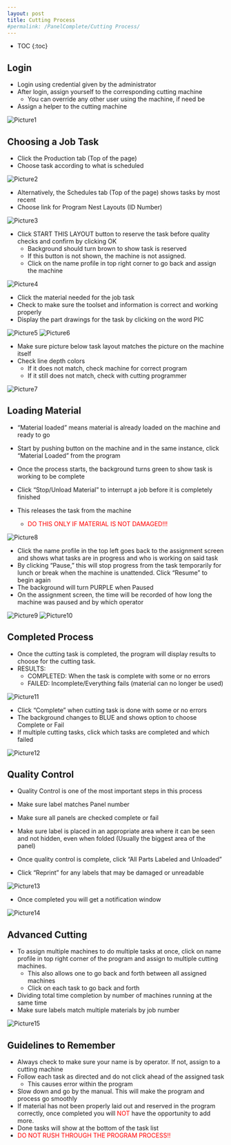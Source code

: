 ```yaml
---
layout: post
title: Cutting Process
#permalink: /PanelComplete/Cutting Process/
---
```


<style>
/* styles.css */
#markdown-toc {
    background-color: #f8ffef; /* светло-зеленый фон */
    border: 1px solid #ccc; /* серая рамка */
    padding: 1em; /* внутренний отступ */
    margin: 1em 0; /* внешний отступ сверху и снизу */
    border-radius: 8px; /* закругленные углы */
    list-style: none;
}
#markdown-toc li {
    margin: 0; /* убирает отступы у списка */
    
}

#markdown-toc:before{
    content: 'Outlines';
    color: yellowgreen;
    font-family: Roboto;
    display: flex;
    justify-content: center;
}


.e-content{
  
}
</style>


* TOC
{:toc}


## Login

- Login using credential given by the administrator
- After login, assign yourself to the corresponding cutting machine
    - You can override any other user using the machine, if need be
- Assign a helper to the cutting machine

![Picture1](images/Picture1.png)


## Choosing a Job Task

- Click the Production tab (Top of the page)
- Choose task according to what is scheduled

![Picture2](images/Picture2.png)

- Alternatively, the Schedules tab (Top of the page) shows tasks by most recent
- Choose link for Program Nest Layouts (ID Number)

![Picture3](images/Picture3.png)

- Click START THIS LAYOUT button to reserve the task before quality checks and confirm by clicking OK
    - Background should turn brown to show task is reserved
    - If this button is not shown, the machine is not assigned.
    - Click on the name profile in top right corner to go back and assign the machine

![Picture4](images/Picture4.png)

- Click the material needed for the job task
- Check to make sure the toolset and information is correct and working properly
- Display the part drawings for the task by clicking on the word PIC

![Picture5](images/Picture5.png)
![Picture6](images/Picture6.png)

- Make sure picture below task layout matches the picture on the machine itself
- Check line depth colors
    - If it does not match, check machine for correct program
    - If it still does not match, check with cutting programmer

![Picture7](images/Picture7.png)

## Loading Material

- “Material loaded” means material is already loaded on the machine and ready to go
- Start by pushing button on the machine and in the same instance, click “Material Loaded” from the program
- Once the process starts, the background turns green to show task is working to be complete

- Click “Stop/Unload Material” to interrupt a job before it is completely finished
- This releases the task from the machine
    - <span style="color: red">DO THIS ONLY IF MATERIAL IS NOT DAMAGED!!!</span>

![Picture8](images/Picture8.png)

- Click the name profile in the top left goes back to the assignment screen and shows what tasks are in progress and who is working on said task
- By clicking “Pause,” this will stop progress from the task temporarily for lunch or break when the machine is unattended. Click “Resume” to begin again
- The background will turn PURPLE when Paused
- On the assignment screen, the time will be recorded of how long the machine was paused and by which operator

![Picture9](images/Picture9.png)
![Picture10](images/Picture10.png)

## Completed Process

- Once the cutting task is completed, the program will display results to choose for the cutting task.
- RESULTS:
    - COMPLETED: When the task is complete with some or no errors
    - FAILED: Incomplete/Everything fails (material can no longer be used)

![Picture11](images/Picture11.png)

- Click “Complete” when cutting task is done with some or no errors
- The background changes to BLUE and shows option to choose Complete or Fail
- If multiple cutting tasks, click which tasks are completed and which failed

![Picture12](images/Picture12.png)

## Quality Control

- Quality Control is one of the most important steps in this process
- Make sure label matches Panel number
- Make sure all panels are checked complete or fail
- Make sure label is placed in an appropriate area where it can be seen and not hidden, even when folded (Usually the biggest area of the panel)

- Once quality control is complete, click “All Parts Labeled and Unloaded”
- Click “Reprint” for any labels that may be damaged or unreadable


![Picture13](images/Picture13.png)

- Once completed you will get a notification window

![Picture14](images/Picture14.png)

## Advanced Cutting

- To assign multiple machines to do multiple tasks at once, click on name profile in top right corner of the program and assign to multiple cutting machines.
    - This also allows one to go back and forth between all assigned machines
    - Click on each task to go back and forth
- Dividing total time completion by number of machines running at the same time
- Make sure labels match multiple materials by job number

![Picture15](images/Picture15.png)

## Guidelines to Remember

- Always check to make sure your name is by operator. If not, assign to a cutting machine
- Follow each task as directed and do not click ahead of the assigned task
    - This causes error within the program
- Slow down and go by the manual. This will make the program and process go smoothly
- If material has not been properly laid out and reserved in the program correctly, once completed you will <span style="color: red">NOT</span> have the opportunity to add more.
- Done tasks will show at the bottom of the task list
- <span style="color: red">DO NOT RUSH THROUGH THE PROGRAM PROCESS!!</span>

